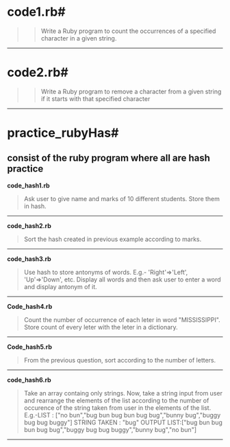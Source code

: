 # code1.rb#

>>Write a Ruby program to count the occurrences of a specified character in a given string. 
----
# code2.rb#

>>Write a Ruby program to remove a character from a given string if it starts with that specified character 
----
# practice_rubyHas#

## consist of the ruby program where all are hash practice ##
**code_hash1.rb** 
>Ask user to give name and marks of 10 different students. Store them in hash.
----
**code_hash2.rb** 
>Sort the hash created in previous example according to marks.
----
**code_hash3.rb**
>Use hash to store antonyms of words. E.g.- 'Right'=>'Left', 'Up'=>'Down', etc. Display all words and then ask user to enter a word and display antonym of it.
----
**Code_hash4.rb** 
>Count the number of occurrence of each leter in word "MISSISSIPPI". Store count of every leter with the leter in a dictionary.
----
**Code_hash5.rb** 
>From the previous question, sort according to the number of letters.
----
**code_hash6.rb** 
>Take an array containg only strings. Now, take a string input from user and rearrange the elements of the list according to the number of occurence of the string taken from user in the elements of the list.
E.g.-LIST : ["no bun","bug bun bug bun bug bug","bunny bug","buggy bug bug buggy"]
STRING TAKEN : "bug"
OUTPUT LIST:["bug bun bug bun bug bug","buggy bug bug buggy","bunny bug","no bun"]
----